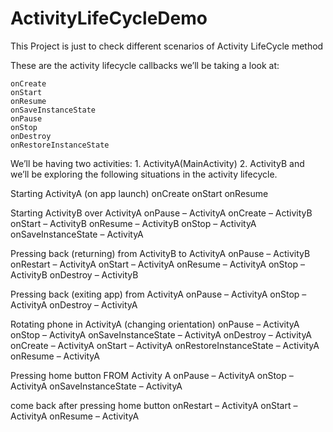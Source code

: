 # ActivityLifeCycleDemo
This Project is just to check different scenarios of Activity LifeCycle method


These are the activity lifecycle callbacks we’ll be taking a look at:

    onCreate
    onStart
    onResume
    onSaveInstanceState
    onPause
    onStop
    onDestroy
    onRestoreInstanceState


 We’ll be having two activities: 1. ActivityA(MainActivity)  2. ActivityB and we’ll be exploring the following situations in the activity lifecycle.

   Starting ActivityA (on app launch)
    onCreate
    onStart
    onResume


   Starting ActivityB over ActivityA
    onPause – ActivityA
    onCreate – ActivityB
    onStart – ActivityB
    onResume – ActivityB
    onStop – ActivityA
    onSaveInstanceState – ActivityA


   Pressing back (returning) from ActivityB to ActivityA
    onPause – ActivityB
    onRestart – ActivityA
    onStart – ActivityA
    onResume – ActivityA
    onStop – ActivityB
    onDestroy – ActivityB


   Pressing back (exiting app) from ActivityA
    onPause – ActivityA
    onStop – ActivityA
    onDestroy – ActivityA

   Rotating phone in ActivityA (changing orientation)
    onPause – ActivityA
    onStop – ActivityA
    onSaveInstanceState – ActivityA
    onDestroy – ActivityA
    onCreate – ActivityA
    onStart – ActivityA
    onRestoreInstanceState – ActivityA
    onResume – ActivityA

   Pressing home button FROM Activity A
    onPause – ActivityA
    onStop – ActivityA
    onSaveInstanceState – ActivityA

   come back after pressing home button
    onRestart – ActivityA
    onStart – ActivityA
    onResume – ActivityA

